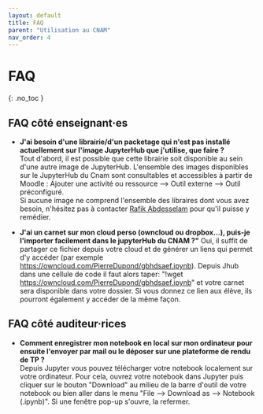 ```yaml
---
layout: default
title: FAQ
parent: "Utilisation au CNAM"
nav_order: 4
---
```


# FAQ
{: .no_toc }

## FAQ côté enseignant·es


- **J'ai besoin d'une librairie/d'un packetage qui n'est pas installé actuellement sur l'image JupyterHub que j'utilise, que faire ?**  
Tout d'abord, il est possible que cette librairie soit disponible au sein d'une autre image de JupyterHub. L'ensemble des images disponibles sur le JupyterHub du Cnam sont consultables et accessibles à partir de Moodle : Ajouter une activité ou ressource --> Outil externe --> Outil préconfiguré.  
Si aucune image ne comprend l'ensemble des libraires dont vous avez besoin, n'hésitez pas à contacter <a href="mailto:rafik.abdesselam@lecnam.net">Rafik Abdesselam</a> pour qu'il puisse y remédier.


- **J'ai un carnet sur mon cloud perso (owncloud ou dropbox...), puis-je l'importer facilement dans le jupyterHub du CNAM ?"**
Oui, il suffit de partager ce fichier depuis votre cloud et de générer un
liens qui permet d'y accéder (par exemple https://owncloud.com/PierreDupond/gbhdsaef.ipynb). Depuis Jhub dans une cellule de code il faut alors taper: "!wget  https://owncloud.com/PierreDupond/gbhdsaef.ipynb" et votre carnet sera disponible dans votre dossier. Si vous donnez ce lien aux élève, ils pourront également y accéder de la même façon.



## FAQ côté auditeur·rices
- **Comment enregistrer mon notebook en local sur mon ordinateur pour ensuite l'envoyer par mail ou le déposer sur une plateforme de rendu de TP ?**  
Depuis Jupyter vous pouvez télécharger votre notebook localement sur votre ordinateur. Pour cela, ouvrez votre notebook dans Jupyter puis cliquer sur le bouton "Download" au milieu de la barre d'outil de votre notebook ou bien aller dans le menu "File --> Download as --> Notebook (.ipynb)". Si une fenêtre pop-up s'ouvre, la refermer.

